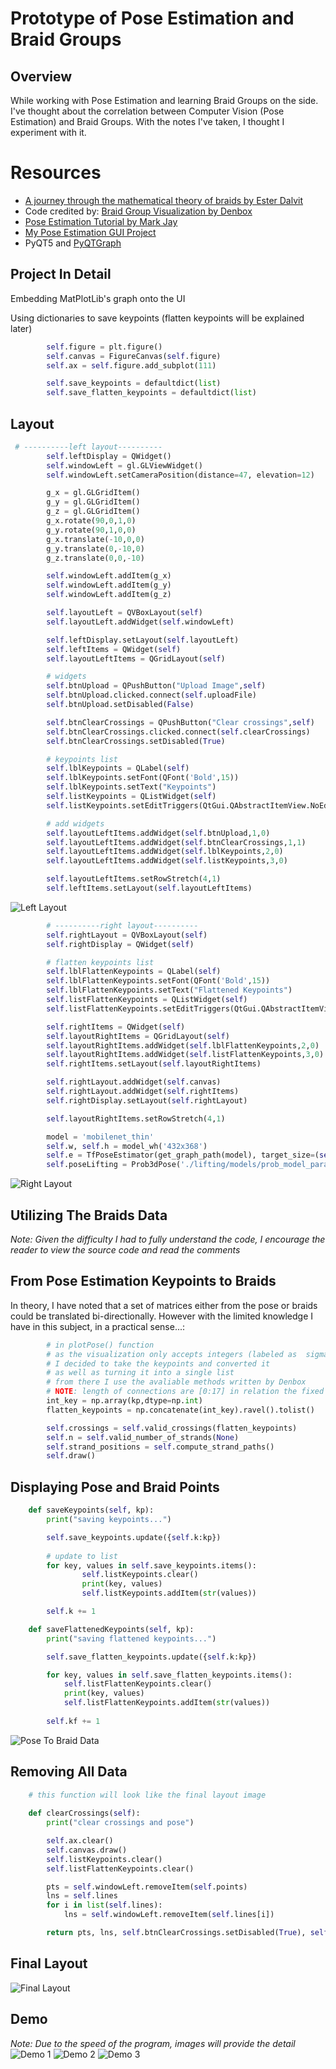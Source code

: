 # Prototype of Pose Estimation and Braid Groups

## Overview 
While working with Pose Estimation and learning Braid Groups on the side. I've thought about the correlation between Computer Vision (Pose Estimation) and Braid Groups. With the notes I've taken, I thought I experiment with it. 

# Resources 
* [A journey through the mathematical theory of braids by Ester Dalvit](http://matematita.science.unitn.it/braids/)
* Code credited by: [Braid Group Visualization by Denbox](https://github.com/Denbox/Braid-Group-Visualization) 
* [Pose Estimation Tutorial by Mark Jay](https://www.youtube.com/watch?v=nUjGLjOmF7o&list=PLX-LrBk6h3wQ17z1axCOAS1QVS1dvTEvR)
* [My Pose Estimation GUI Project](https://github.com/BnZel/pose_estimation_gui)
* PyQT5 and [PyQTGraph](https://www.pyqtgraph.org)

## Project In Detail
Embedding MatPlotLib's graph onto the UI

Using dictionaries to save keypoints (flatten keypoints will be explained later)
```python
        self.figure = plt.figure()
        self.canvas = FigureCanvas(self.figure)
        self.ax = self.figure.add_subplot(111)

        self.save_keypoints = defaultdict(list)
        self.save_flatten_keypoints = defaultdict(list)
```
## Layout
```python
 # ----------left layout----------
        self.leftDisplay = QWidget()
        self.windowLeft = gl.GLViewWidget()
        self.windowLeft.setCameraPosition(distance=47, elevation=12)

        g_x = gl.GLGridItem()
        g_y = gl.GLGridItem()
        g_z = gl.GLGridItem()
        g_x.rotate(90,0,1,0)
        g_y.rotate(90,1,0,0)
        g_x.translate(-10,0,0)
        g_y.translate(0,-10,0)
        g_z.translate(0,0,-10)

        self.windowLeft.addItem(g_x)
        self.windowLeft.addItem(g_y)
        self.windowLeft.addItem(g_z)

        self.layoutLeft = QVBoxLayout(self)
        self.layoutLeft.addWidget(self.windowLeft)

        self.leftDisplay.setLayout(self.layoutLeft)
        self.leftItems = QWidget(self)
        self.layoutLeftItems = QGridLayout(self)

        # widgets 
        self.btnUpload = QPushButton("Upload Image",self)
        self.btnUpload.clicked.connect(self.uploadFile)  
        self.btnUpload.setDisabled(False)

        self.btnClearCrossings = QPushButton("Clear crossings",self)
        self.btnClearCrossings.clicked.connect(self.clearCrossings)
        self.btnClearCrossings.setDisabled(True)

        # keypoints list
        self.lblKeypoints = QLabel(self)
        self.lblKeypoints.setFont(QFont('Bold',15))
        self.lblKeypoints.setText("Keypoints")
        self.listKeypoints = QListWidget(self)
        self.listKeypoints.setEditTriggers(QtGui.QAbstractItemView.NoEditTriggers)

        # add widgets
        self.layoutLeftItems.addWidget(self.btnUpload,1,0)
        self.layoutLeftItems.addWidget(self.btnClearCrossings,1,1)
        self.layoutLeftItems.addWidget(self.lblKeypoints,2,0)
        self.layoutLeftItems.addWidget(self.listKeypoints,3,0)

        self.layoutLeftItems.setRowStretch(4,1)
        self.leftItems.setLayout(self.layoutLeftItems)
```
![Left Layout](https://github.com/BnZel/poses_and_braids/blob/master/demo/left-layout.PNG)

```python
        # ----------right layout----------
        self.rightLayout = QVBoxLayout(self)
        self.rightDisplay = QWidget(self)

        # flatten keypoints list 
        self.lblFlattenKeypoints = QLabel(self)
        self.lblFlattenKeypoints.setFont(QFont('Bold',15))
        self.lblFlattenKeypoints.setText("Flattened Keypoints")
        self.listFlattenKeypoints = QListWidget(self)
        self.listFlattenKeypoints.setEditTriggers(QtGui.QAbstractItemView.NoEditTriggers)

        self.rightItems = QWidget(self)
        self.layoutRightItems = QGridLayout(self)
        self.layoutRightItems.addWidget(self.lblFlattenKeypoints,2,0)
        self.layoutRightItems.addWidget(self.listFlattenKeypoints,3,0)
        self.rightItems.setLayout(self.layoutRightItems)

        self.rightLayout.addWidget(self.canvas)
        self.rightLayout.addWidget(self.rightItems)
        self.rightDisplay.setLayout(self.rightLayout)

        self.layoutRightItems.setRowStretch(4,1)

        model = 'mobilenet_thin'
        self.w, self.h = model_wh('432x368')
        self.e = TfPoseEstimator(get_graph_path(model), target_size=(self.w,self.h))
        self.poseLifting = Prob3dPose('./lifting/models/prob_model_params.mat')
```
![Right Layout](https://github.com/BnZel/poses_and_braids/blob/master/demo/right-layout.PNG)

## Utilizing The Braids Data
*Note: Given the difficulty I had to fully understand the code, I encourage the reader to view the source code and read the comments*

## From Pose Estimation Keypoints to Braids
In theory, I have noted that a set of matrices either from the pose or braids could be translated bi-directionally. However with the limited knowledge I have in this subject, in a practical sense...:
```python
        # in plotPose() function
        # as the visualization only accepts integers (labeled as  sigmas) as integers
        # I decided to take the keypoints and converted it
        # as well as turning it into a single list 
        # from there I use the avaliable methods written by Denbox
        # NOTE: length of connections are [0:17] in relation the fixed length of the represented sigma's
        int_key = np.array(kp,dtype=np.int)
        flatten_keypoints = np.concatenate(int_key).ravel().tolist() 

        self.crossings = self.valid_crossings(flatten_keypoints)
        self.n = self.valid_number_of_strands(None)
        self.strand_positions = self.compute_strand_paths()
        self.draw()
``` 

## Displaying Pose and Braid Points
```python
    def saveKeypoints(self, kp):
        print("saving keypoints...")

        self.save_keypoints.update({self.k:kp})
        
        # update to list
        for key, values in self.save_keypoints.items():
                self.listKeypoints.clear()
                print(key, values)
                self.listKeypoints.addItem(str(values))

        self.k += 1

    def saveFlattenedKeypoints(self, kp):
        print("saving flattened keypoints...")

        self.save_flatten_keypoints.update({self.k:kp})

        for key, values in self.save_flatten_keypoints.items():
            self.listFlattenKeypoints.clear()
            print(key, values)
            self.listFlattenKeypoints.addItem(str(values))
        
        self.kf += 1
```
![Pose To Braid Data](https://github.com/BnZel/poses_and_braids/blob/master/demo/pose-to-braid-data.PNG)

## Removing All Data
```python
    # this function will look like the final layout image
  
    def clearCrossings(self):
        print("clear crossings and pose")

        self.ax.clear()
        self.canvas.draw()
        self.listKeypoints.clear()
        self.listFlattenKeypoints.clear()

        pts = self.windowLeft.removeItem(self.points)
        lns = self.lines
        for i in list(self.lines):
            lns = self.windowLeft.removeItem(self.lines[i])

        return pts, lns, self.btnClearCrossings.setDisabled(True), self.btnUpload.setDisabled(False)
```        

## Final Layout
![Final Layout](https://github.com/BnZel/poses_and_braids/blob/master/demo/ui.PNG)

## Demo
*Note: Due to the speed of the program, images will provide the detail*
![Demo 1](https://github.com/BnZel/poses_and_braids/blob/master/demo/demo1.PNG)
![Demo 2](https://github.com/BnZel/poses_and_braids/blob/master/demo/demo2.png)
![Demo 3](https://github.com/BnZel/poses_and_braids/blob/master/demo/demo3.PNG)


